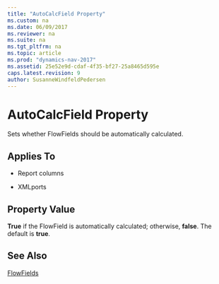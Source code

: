 ```yaml
---
title: "AutoCalcField Property"
ms.custom: na
ms.date: 06/09/2017
ms.reviewer: na
ms.suite: na
ms.tgt_pltfrm: na
ms.topic: article
ms.prod: "dynamics-nav-2017"
ms.assetid: 25e52e9d-cdaf-4f35-bf27-25a8465d595e
caps.latest.revision: 9
author: SusanneWindfeldPedersen
---
```

# AutoCalcField Property
Sets whether FlowFields should be automatically calculated.  
  
## Applies To  
  
-   Report columns  
  
-   XMLports  
  
## Property Value  
 **True** if the FlowField is automatically calculated; otherwise, **false**. The default is **true**.  
  
## See Also  
 [FlowFields](FlowFields.md)